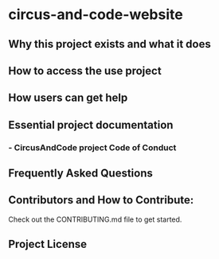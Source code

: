 # circus-and-code-website
## Why this project exists and what it does
## How to access the use project
## How users can get help
## Essential project documentation
  ### - CircusAndCode project Code of Conduct
## Frequently Asked Questions  
## Contributors and How to Contribute:
  Check out the CONTRIBUTING.md file to get started.
## Project License
